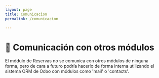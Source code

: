 ```yaml
---
layout: page
title: Comunicacion
permalink: /comunicacion

---
```

# 🔄 Comunicación con otros módulos

El módulo de Reservas no se comunica con otros módulos de ninguna forma, pero de cara a futuro podría hacerlo de forma interna utilizando el sistema ORM de Odoo con módulos como 'mail' o 'contacts'.